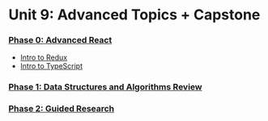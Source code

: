 # Unit 9: Advanced Topics + Capstone

### [Phase 0: Advanced React](phase-0-advanced-react/README.md)
* [Intro to Redux](phase-0-advanced-react/topic-1-intro-to-redux/README.md)
* [Intro to TypeScript](phase-0-advanced-react/topic-2-typescript/README.md)

### [Phase 1: Data Structures and Algorithms Review](phase-1-ds-algos-review/README.md)

### [Phase 2: Guided Research](phase-2-guided-research/README.md)